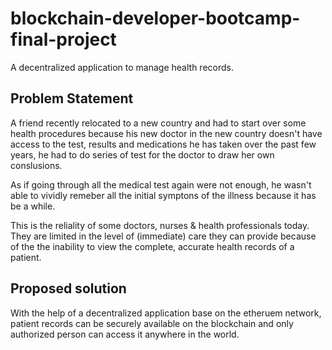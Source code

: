 # blockchain-developer-bootcamp-final-project

A decentralized application to manage health records.

## Problem Statement
A friend recently relocated to a new country and had to start over some health procedures because his new doctor in the new country doesn't have access to the test, results and medications he has  taken over the past few years, he had to do series of test for the doctor to draw her own conslusions. 

As if going through all the medical test again were not enough, he wasn't able to vividly remeber all the initial symptons of the illness because it has be a while. 

This is the reliality of some doctors, nurses & health professionals today. They are limited in the level of (immediate) care they can provide because of the the inability to view the  complete, accurate health records of a patient. 

## Proposed solution
With the help of a decentralized application base on the etheruem network, patient records can be securely available on the blockchain and only authorized person can access it anywhere in the world.